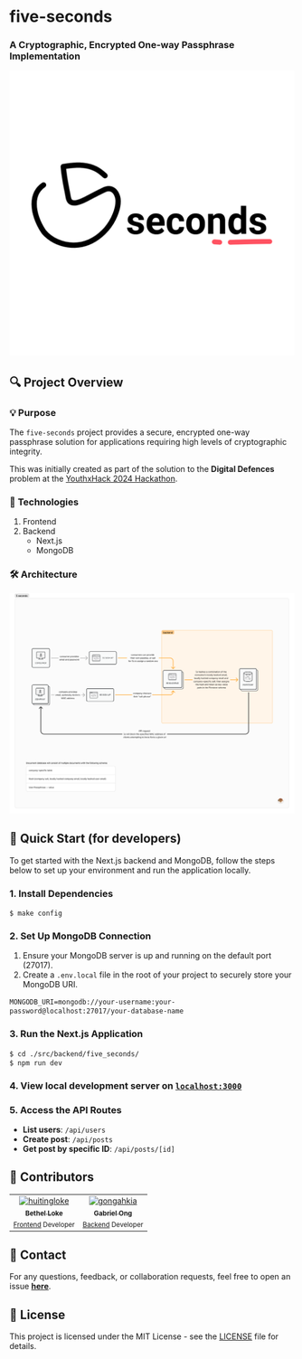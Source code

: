 # five-seconds

### A Cryptographic, Encrypted One-way Passphrase Implementation  

![five-seconds logo](./asset/logo.png)

## 🔍 **Project Overview**

### 💡 **Purpose**
The `five-seconds` project provides a secure, encrypted one-way passphrase solution for applications requiring high levels of cryptographic integrity.

This was initially created as part of the solution to the **Digital Defences** problem at the [YouthxHack 2024 Hackathon](https://www.cyberyouth.sg/events/youthxhack-2024-total-defence-edition).

### 📲 **Technologies**

1. Frontend
2. Backend
    * Next.js
    * MongoDB

### 🛠️ **Architecture**

![Architecture](./asset/architecture_diagram.png)

## 🚀 **Quick Start (for developers)**

To get started with the Next.js backend and MongoDB, follow the steps below to set up your environment and run the application locally.

### 1. **Install Dependencies**

```console
$ make config
```

### 2. **Set Up MongoDB Connection**

1. Ensure your MongoDB server is up and running on the default port (27017).
2. Create a `.env.local` file in the root of your project to securely store your MongoDB URI.

```env
MONGODB_URI=mongodb://your-username:your-password@localhost:27017/your-database-name
```

### 3. **Run the Next.js Application**

```console
$ cd ./src/backend/five_seconds/
$ npm run dev
```

### 4. **View local development server on [`localhost:3000`](http://localhost:3000)**

### 5. **Access the API Routes**

- **List users**: `/api/users`
- **Create post**: `/api/posts`
- **Get post by specific ID**: `/api/posts/[id]`

## 👐 **Contributors** 

<table>
	<tbody>
        <tr>
            <td align="center">
                <a href="https://www.linkedin.com/in/bethloke/">
                    <img src="https://avatars.githubusercontent.com/u/96629569?v=4" width="100;" alt="huitingloke"/>
                    <br />
                    <sub><b>Bethel Loke</b></sub>
                </a>
                <br />
                <sub><a href="./src/frontend/">Frontend<a>  Developer</sub>
            </td>
            <td align="center">
                <a href="https://www.linkedin.com/in/gabriel-zmong/">
                    <img src="https://avatars.githubusercontent.com/u/117062305?v=4" width="100;" alt="gongahkia"/>
                    <br />
                    <sub><b>Gabriel Ong</b></sub>
                </a>
                <br />
                <sub><a href="./src/backend/">Backend<a>  Developer</sub>
            </td>
        </tr>
	</tbody>
</table>


## 💬 **Contact**

For any questions, feedback, or collaboration requests, feel free to open an issue **[here](https://github.com/4-0gpa/five-seconds/issues)**.

## 📄 **License**

This project is licensed under the MIT License - see the [LICENSE](LICENSE) file for details.